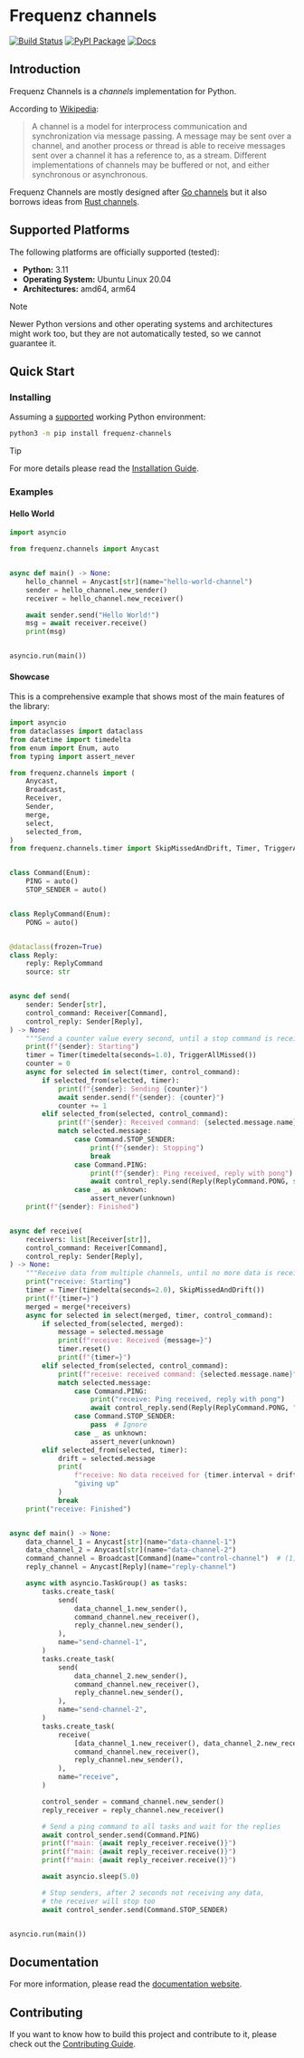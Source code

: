 # Frequenz channels

[![Build Status](https://github.com/frequenz-floss/frequenz-channels-python/actions/workflows/ci.yaml/badge.svg)](https://github.com/frequenz-floss/frequenz-channels-python/actions/workflows/ci.yaml)
[![PyPI Package](https://img.shields.io/pypi/v/frequenz-channels)](https://pypi.org/project/frequenz-channels/)
[![Docs](https://img.shields.io/badge/docs-latest-informational)](https://frequenz-floss.github.io/frequenz-channels-python/)

## Introduction

<!-- introduction -->

Frequenz Channels is a *channels* implementation for Python.

According to [Wikipedia](https://en.wikipedia.org/wiki/Channel_(programming)):

> A channel is a model for interprocess communication and synchronization via
> message passing. A message may be sent over a channel, and another process or
> thread is able to receive messages sent over a channel it has a reference to,
> as a stream. Different implementations of channels may be buffered or not,
> and either synchronous or asynchronous.

Frequenz Channels are mostly designed after [Go
channels](https://tour.golang.org/concurrency/2) but it also borrows ideas from
[Rust channels](https://doc.rust-lang.org/book/ch16-02-message-passing.html).

<!-- /introduction -->

## Supported Platforms

<!-- supported-platforms -->

The following platforms are officially supported (tested):

- **Python:** 3.11
- **Operating System:** Ubuntu Linux 20.04
- **Architectures:** amd64, arm64

> [!NOTE]
> Newer Python versions and other operating systems and architectures might
> work too, but they are not automatically tested, so we cannot guarantee it.

<!-- /supported-platforms -->

## Quick Start

### Installing

<!-- quick-start-installing -->

Assuming a [supported](#supported-platforms) working Python environment:

```sh
python3 -m pip install frequenz-channels
```

> [!TIP]
> For more details please read the [Installation
> Guide](docs/user-guide/installation.md).

<!-- /quick-start-installing -->

### Examples

#### Hello World

<!-- quick-start-hello-world -->

```python
import asyncio

from frequenz.channels import Anycast


async def main() -> None:
    hello_channel = Anycast[str](name="hello-world-channel")
    sender = hello_channel.new_sender()
    receiver = hello_channel.new_receiver()

    await sender.send("Hello World!")
    msg = await receiver.receive()
    print(msg)


asyncio.run(main())
```

<!-- /quick-start-hello-world -->

#### Showcase

<!-- quick-start-showcase -->

This is a comprehensive example that shows most of the main features of the
library:

```python
import asyncio
from dataclasses import dataclass
from datetime import timedelta
from enum import Enum, auto
from typing import assert_never

from frequenz.channels import (
    Anycast,
    Broadcast,
    Receiver,
    Sender,
    merge,
    select,
    selected_from,
)
from frequenz.channels.timer import SkipMissedAndDrift, Timer, TriggerAllMissed


class Command(Enum):
    PING = auto()
    STOP_SENDER = auto()


class ReplyCommand(Enum):
    PONG = auto()


@dataclass(frozen=True)
class Reply:
    reply: ReplyCommand
    source: str


async def send(
    sender: Sender[str],
    control_command: Receiver[Command],
    control_reply: Sender[Reply],
) -> None:
    """Send a counter value every second, until a stop command is received."""
    print(f"{sender}: Starting")
    timer = Timer(timedelta(seconds=1.0), TriggerAllMissed())
    counter = 0
    async for selected in select(timer, control_command):
        if selected_from(selected, timer):
            print(f"{sender}: Sending {counter}")
            await sender.send(f"{sender}: {counter}")
            counter += 1
        elif selected_from(selected, control_command):
            print(f"{sender}: Received command: {selected.message.name}")
            match selected.message:
                case Command.STOP_SENDER:
                    print(f"{sender}: Stopping")
                    break
                case Command.PING:
                    print(f"{sender}: Ping received, reply with pong")
                    await control_reply.send(Reply(ReplyCommand.PONG, str(sender)))
                case _ as unknown:
                    assert_never(unknown)
    print(f"{sender}: Finished")


async def receive(
    receivers: list[Receiver[str]],
    control_command: Receiver[Command],
    control_reply: Sender[Reply],
) -> None:
    """Receive data from multiple channels, until no more data is received for 2 seconds."""
    print("receive: Starting")
    timer = Timer(timedelta(seconds=2.0), SkipMissedAndDrift())
    print(f"{timer=}")
    merged = merge(*receivers)
    async for selected in select(merged, timer, control_command):
        if selected_from(selected, merged):
            message = selected.message
            print(f"receive: Received {message=}")
            timer.reset()
            print(f"{timer=}")
        elif selected_from(selected, control_command):
            print(f"receive: received command: {selected.message.name}")
            match selected.message:
                case Command.PING:
                    print("receive: Ping received, reply with pong")
                    await control_reply.send(Reply(ReplyCommand.PONG, "receive"))
                case Command.STOP_SENDER:
                    pass  # Ignore
                case _ as unknown:
                    assert_never(unknown)
        elif selected_from(selected, timer):
            drift = selected.message
            print(
                f"receive: No data received for {timer.interval + drift} seconds, "
                "giving up"
            )
            break
    print("receive: Finished")


async def main() -> None:
    data_channel_1 = Anycast[str](name="data-channel-1")
    data_channel_2 = Anycast[str](name="data-channel-2")
    command_channel = Broadcast[Command](name="control-channel")  # (1)!
    reply_channel = Anycast[Reply](name="reply-channel")

    async with asyncio.TaskGroup() as tasks:
        tasks.create_task(
            send(
                data_channel_1.new_sender(),
                command_channel.new_receiver(),
                reply_channel.new_sender(),
            ),
            name="send-channel-1",
        )
        tasks.create_task(
            send(
                data_channel_2.new_sender(),
                command_channel.new_receiver(),
                reply_channel.new_sender(),
            ),
            name="send-channel-2",
        )
        tasks.create_task(
            receive(
                [data_channel_1.new_receiver(), data_channel_2.new_receiver()],
                command_channel.new_receiver(),
                reply_channel.new_sender(),
            ),
            name="receive",
        )

        control_sender = command_channel.new_sender()
        reply_receiver = reply_channel.new_receiver()

        # Send a ping command to all tasks and wait for the replies
        await control_sender.send(Command.PING)
        print(f"main: {await reply_receiver.receive()}")
        print(f"main: {await reply_receiver.receive()}")
        print(f"main: {await reply_receiver.receive()}")

        await asyncio.sleep(5.0)

        # Stop senders, after 2 seconds not receiving any data,
        # the receiver will stop too
        await control_sender.send(Command.STOP_SENDER)


asyncio.run(main())
```

<!-- /quick-start-showcase -->

## Documentation

For more information, please read the [documentation
website](https://frequenz-floss.github.io/frequenz-channels-python/).

## Contributing

If you want to know how to build this project and contribute to it, please
check out the [Contributing Guide](docs/CONTRIBUTING.md).
